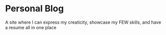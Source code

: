 # Personal Blog
 A site where I can express my creaticity, showcase my FEW skills, and have a resume all in one place
